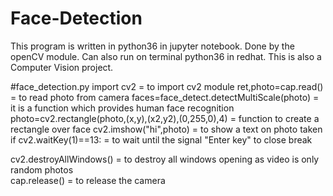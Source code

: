 # Face-Detection
This program is written in python36 in jupyter notebook. Done by the openCV module. Can also run on terminal python36 in redhat.
This is also a Computer Vision project.

#face_detection.py
  import cv2 = to import cv2 module
  ret,photo=cap.read() = to read photo from camera
	faces=face_detect.detectMultiScale(photo) = it is a function which provides human face recognition
	photo=cv2.rectangle(photo,(x,y),(x2,y2),(0,255,0),4) = function to create a rectangle over face
  cv2.imshow("hi",photo) = to show a text on photo taken
		if cv2.waitKey(1)==13: = to wait until the signal "Enter key" to close
			break

  cv2.destroyAllWindows() = to destroy all windows opening as video is only random photos  
  cap.release() = to release the camera
